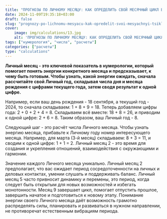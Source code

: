 ```yaml
---
title: "ПРОГНОЗЫ ПО ЛИЧНОМУ МЕСЯЦУ: КАК ОПРЕДЕЛИТЬ СВОЙ МЕСЯЧНЫЙ ЦИКЛ В НУМЕРОЛОГИИ"
date: 2024-11-09T19:35:18+03:00
draft: false
slug: "prognozy-po-lichnomu-mesyacu-kak-opredelit-svoi-mesyachnyi-tsikl-v-numerologii"
cover:
    image: img/calculations/13.jpg
    alt: 'ПРОГНОЗЫ ПО ЛИЧНОМУ МЕСЯЦУ: КАК ОПРЕДЕЛИТЬ СВОЙ МЕСЯЧНЫЙ ЦИКЛ В НУМЕРОЛОГИИ'
tags: ["нумерология", "числа", "расчеты"]
categories: ["расчеты"]
type: "calculations"
---
```


**Личный месяц - это ключевой показатель в нумерологии, который помогает понять энергии конкретного месяца и предсказывает, к чему быть готовым. Чтобы узнать, какой энергии ожидать, сначала рассчитайте свой Личный год, складывая числа дня и месяца рождения с цифрами текущего года, затем сводя результат к одной цифре.**

Например, если ваш день рождения - 18 сентября, а текущий год - 2024, то сначала складываем: 1 + 8 + 9 = 18. Теперь добавляем цифры года: 2 + 0 + 2 + 4 = 8. Складываем всё вместе: 18 + 8 = 26, и приводим к одной цифре: 2 + 6 = 8. Таким образом, ваш Личный год - 8.

Следующий шаг - это расчёт числа Личного месяца. Чтобы узнать энергию месяца, прибавьте к Личному году номер интересующего месяца. Например, для марта (3-й месяц) складываем: 8 + 3 = 11, и сводим к одной цифре: 1 + 1 = 2. Личный месяц 2 - это время для создания и укрепления отношений, взаимодействия с окружающими и гармонии.

Значение каждого Личного месяца уникально. Личный месяц 2 предполагает, что вас ожидает период сосредоточенности на личных и деловых контактах, умении слушать и поддерживать баланс. Личный месяц 5 часто привносит динамику и перемены, это период, когда следует быть открытым для новых возможностей и избегать монотонности. Месяц 9 завершает цикл, помогает отпустить прошлое, завершить начатое и подготовиться к новому этапу. Понимание энергии своего Личного месяца даёт возможность грамотно распределять силы, планировать и развиваться в нужном направлении, не противоречат естественным вибрациям периода.

